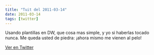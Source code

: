 ```yaml
---
title: "Tuit del 2011-03-14"
date: 2011-03-14
tags: [twitter]
---
```


Usando plantillas en DW, que cosa mas simple, y yo si haberlas tocado nunca. Me queda usted de piedra: ¡ahora mismo me vienen al pelo!



[Ver en Twitter](https://twitter.com/i/web/status/47438348255625216)
